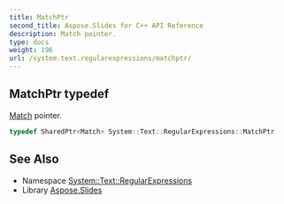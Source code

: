 ```yaml
---
title: MatchPtr
second_title: Aspose.Slides for C++ API Reference
description: Match pointer.
type: docs
weight: 196
url: /system.text.regularexpressions/matchptr/
---
```

## MatchPtr typedef


[Match](../match/) pointer.

```cpp
typedef SharedPtr<Match> System::Text::RegularExpressions::MatchPtr
```

## See Also

* Namespace [System::Text::RegularExpressions](../)
* Library [Aspose.Slides](../../)